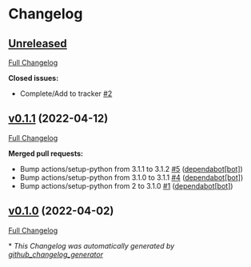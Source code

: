 # Changelog

## [Unreleased](https://github.com/buluma/ansible-role-sensu/tree/HEAD)

[Full Changelog](https://github.com/buluma/ansible-role-sensu/compare/v0.1.1...HEAD)

**Closed issues:**

- Complete/Add to tracker [\#2](https://github.com/buluma/ansible-role-sensu/issues/2)

## [v0.1.1](https://github.com/buluma/ansible-role-sensu/tree/v0.1.1) (2022-04-12)

[Full Changelog](https://github.com/buluma/ansible-role-sensu/compare/v0.1.0...v0.1.1)

**Merged pull requests:**

- Bump actions/setup-python from 3.1.1 to 3.1.2 [\#5](https://github.com/buluma/ansible-role-sensu/pull/5) ([dependabot[bot]](https://github.com/apps/dependabot))
- Bump actions/setup-python from 3.1.0 to 3.1.1 [\#4](https://github.com/buluma/ansible-role-sensu/pull/4) ([dependabot[bot]](https://github.com/apps/dependabot))
- Bump actions/setup-python from 2 to 3.1.0 [\#1](https://github.com/buluma/ansible-role-sensu/pull/1) ([dependabot[bot]](https://github.com/apps/dependabot))

## [v0.1.0](https://github.com/buluma/ansible-role-sensu/tree/v0.1.0) (2022-04-02)

[Full Changelog](https://github.com/buluma/ansible-role-sensu/compare/d208c0dbf20b1c05fac9082237272cecd94d5325...v0.1.0)



\* *This Changelog was automatically generated by [github_changelog_generator](https://github.com/github-changelog-generator/github-changelog-generator)*
